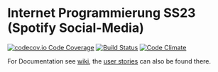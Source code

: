 # Internet Programmierung SS23 (Spotify Social-Media)

[![codecov.io Code Coverage](https://img.shields.io/codecov/c/github/dwyl/hapi-auth-jwt2.svg?maxAge=2592000)](https://codecov.io/github/dwyl/hapi-auth-jwt2?branch=master) [![Build Status](https://travis-ci.org/dwyl/esta.svg?branch=master)](https://travis-ci.org/dwyl/esta) [![Code Climate](https://codeclimate.com/github/dwyl/esta/badges/gpa.svg)](https://codeclimate.com/github/dwyl/esta)

For Documentation see [wiki](https://github.com/HfT-Projektteam/ip2/wiki), the [user stories](https://github.com/HfT-Projektteam/ip2/wiki#user-stories) can also be found there.
